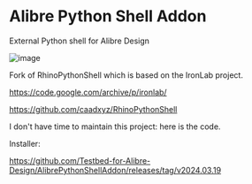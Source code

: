 # Alibre Python Shell Addon

External Python shell for Alibre Design

![image](https://github.com/Testbed-for-Alibre-Design/AlibrePythonShellAddon/assets/5302428/0f81eb27-83b0-47f4-8684-167cfd8536b5)


Fork of RhinoPythonShell which is based on the IronLab project.

https://code.google.com/archive/p/ironlab/

https://github.com/caadxyz/RhinoPythonShell


I don't have time to maintain this project: here is the code.

Installer:

https://github.com/Testbed-for-Alibre-Design/AlibrePythonShellAddon/releases/tag/v2024.03.19
